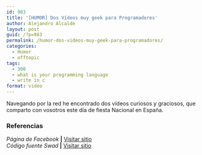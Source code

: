 ```yaml
---
id: 983
title: '[HUMOR] Dos Vídeos muy geek para Programadores'
author: Alejandro Alcalde
layout: post
guid: /?p=983
permalink: /humor-dos-videos-muy-geek-para-programadores/
categories:
  - Humor
  - offtopic
tags:
  - 300
  - what is your programming language
  - write in c
format: video
---
```

Navegando por la red he encontrado dos vídeos curiosos y graciosos, que comparto con vosotros este día de fiesta Nacional en España.

<span class='embed-youtube' style='text-align:center; display: block;'></span> <span class='embed-youtube' style='text-align:center; display: block;'></span> 

### Referencias

*Página de Facebook* **|** <a href="https://www.facebook.com/elbauldelprogramador/posts/113933772096687" target="_blank">Visitar sitio</a>  
*Código fuente Swad* **|** <a href="http://swad.ugr.es/source/" target="_blank">Visitar sitio</a>

